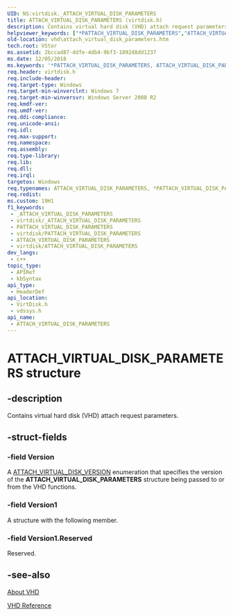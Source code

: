 ```yaml
---
UID: NS:virtdisk._ATTACH_VIRTUAL_DISK_PARAMETERS
title: ATTACH_VIRTUAL_DISK_PARAMETERS (virtdisk.h)
description: Contains virtual hard disk (VHD) attach request parameters.
helpviewer_keywords: ["*PATTACH_VIRTUAL_DISK_PARAMETERS","ATTACH_VIRTUAL_DISK_PARAMETERS","ATTACH_VIRTUAL_DISK_PARAMETERS structure [VHD]","PATTACH_VIRTUAL_DISK_PARAMETERS","PATTACH_VIRTUAL_DISK_PARAMETERS structure pointer [VHD]","_ATTACH_VIRTUAL_DISK_PARAMETERS","vdssys/ATTACH_VIRTUAL_DISK_PARAMETERS","vdssys/PATTACH_VIRTUAL_DISK_PARAMETERS","vhd.attach_virtual_disk_parameters","vhd.surface_virtual_disk_parameters","virtdisk/ATTACH_VIRTUAL_DISK_PARAMETERS","virtdisk/PATTACH_VIRTUAL_DISK_PARAMETERS"]
old-location: vhd\attach_virtual_disk_parameters.htm
tech.root: VStor
ms.assetid: 2bccad87-ddfe-4db4-9bf3-1892d8dd1237
ms.date: 12/05/2018
ms.keywords: '*PATTACH_VIRTUAL_DISK_PARAMETERS, ATTACH_VIRTUAL_DISK_PARAMETERS, ATTACH_VIRTUAL_DISK_PARAMETERS structure [VHD], PATTACH_VIRTUAL_DISK_PARAMETERS, PATTACH_VIRTUAL_DISK_PARAMETERS structure pointer [VHD], _ATTACH_VIRTUAL_DISK_PARAMETERS, vdssys/ATTACH_VIRTUAL_DISK_PARAMETERS, vdssys/PATTACH_VIRTUAL_DISK_PARAMETERS, vhd.attach_virtual_disk_parameters, vhd.surface_virtual_disk_parameters, virtdisk/ATTACH_VIRTUAL_DISK_PARAMETERS, virtdisk/PATTACH_VIRTUAL_DISK_PARAMETERS'
req.header: virtdisk.h
req.include-header: 
req.target-type: Windows
req.target-min-winverclnt: Windows 7
req.target-min-winversvr: Windows Server 2008 R2
req.kmdf-ver: 
req.umdf-ver: 
req.ddi-compliance: 
req.unicode-ansi: 
req.idl: 
req.max-support: 
req.namespace: 
req.assembly: 
req.type-library: 
req.lib: 
req.dll: 
req.irql: 
targetos: Windows
req.typenames: ATTACH_VIRTUAL_DISK_PARAMETERS, *PATTACH_VIRTUAL_DISK_PARAMETERS
req.redist: 
ms.custom: 19H1
f1_keywords:
 - _ATTACH_VIRTUAL_DISK_PARAMETERS
 - virtdisk/_ATTACH_VIRTUAL_DISK_PARAMETERS
 - PATTACH_VIRTUAL_DISK_PARAMETERS
 - virtdisk/PATTACH_VIRTUAL_DISK_PARAMETERS
 - ATTACH_VIRTUAL_DISK_PARAMETERS
 - virtdisk/ATTACH_VIRTUAL_DISK_PARAMETERS
dev_langs:
 - c++
topic_type:
 - APIRef
 - kbSyntax
api_type:
 - HeaderDef
api_location:
 - VirtDisk.h
 - vdssys.h
api_name:
 - ATTACH_VIRTUAL_DISK_PARAMETERS
---
```


# ATTACH_VIRTUAL_DISK_PARAMETERS structure


## -description

Contains virtual hard disk (VHD)  attach request parameters.

## -struct-fields

### -field Version

A <a href="/windows/win32/api/virtdisk/ne-virtdisk-attach_virtual_disk_version">ATTACH_VIRTUAL_DISK_VERSION</a> 
     enumeration that specifies the version of the 
     <b>ATTACH_VIRTUAL_DISK_PARAMETERS</b> 
     structure being passed to or from the VHD functions.

### -field Version1

A structure with the following member.

### -field Version1.Reserved

Reserved.

## -see-also

<a href="https://docs.microsoft.com/previous-versions/windows/desktop/legacy/dd323654(v=vs.85)">About VHD</a>



<a href="https://docs.microsoft.com/previous-versions/windows/desktop/legacy/dd323700(v=vs.85)">VHD Reference</a>

